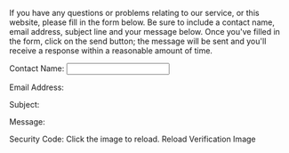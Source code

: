 If you have any questions or problems relating to our service, or this website, please fill in the form below. Be sure to include a contact name, email address, subject line and your message below. Once you've filled in the form, click on the send button; the message will be sent and you'll receive a response within a reasonable amount of time.

<form>

Contact Name: <input type='text' name='contact_name'><p/>
Email Address:

Subject:

Message:

Security Code:
Click the image to reload. Reload Verification Image

</form>

